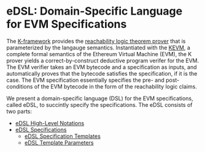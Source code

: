eDSL: Domain-Specific Language for EVM Specifications
=====================================================

The [K-framework] provides the [reachability logic theorem prover] that is parameterized by the langauge semantics.
Instantiated with the [KEVM], a complete formal semantics of the Ethereum Virtual Machine (EVM),
the K prover yields a correct-by-construct deductive program verifer for the EVM.
The EVM verifier takes an EVM bytecode and a specification as inputs, and automatically proves that the bytecode satisfies the specification, if it is the case.
The EVM specification essentially specifies the pre- and post-conditions of the EVM bytecode in the form of the reachability logic claims.

We present a domain-specific language (DSL) for the EVM specifications, called eDSL, to succintly specify the specifications.
The eDSL consists of two parts:
* [eDSL High-Level Notations](edsl-notations.md)
* [eDSL Specifications](edsl-spec.md)
  * [eDSL Specification Templates](edsl-spec.md#edsl-specification-template)
  * [eDSL Template Parameters](edsl-spec.md#edsl-template-parameters)


[KEVM]: <https://github.com/kframework/evm-semantics>
[K-framework]: <http://www.kframework.org>
[reachability logic theorem prover]: <http://fsl.cs.illinois.edu/index.php/Semantics-Based_Program_Verifiers_for_All_Languages>
